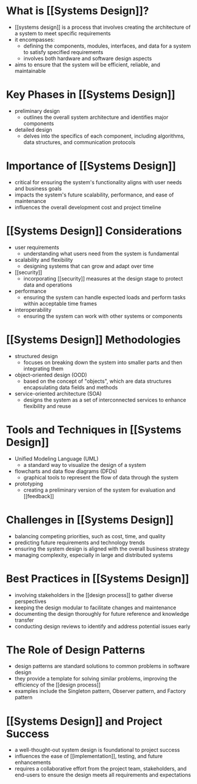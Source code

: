 # What is [[Systems Design]]?
- [[systems design]] is a process that involves creating the architecture of a system to meet specific requirements
- it encompasses:
	- defining the components, modules, interfaces, and data for a system to satisfy specified requirements
	- involves both hardware and software design aspects
- aims to ensure that the system will be efficient, reliable, and maintainable

# Key Phases in [[Systems Design]]
- preliminary design
	- outlines the overall system architecture and identifies major components
- detailed design
	- delves into the specifics of each component, including algorithms, data structures, and communication protocols

# Importance of [[Systems Design]]
- critical for ensuring the system's functionality aligns with user needs and business goals
- impacts the system's future scalability, performance, and ease of maintenance
- influences the overall development cost and project timeline

# [[Systems Design]] Considerations
- user requirements
	- understanding what users need from the system is fundamental
- scalability and flexibility
	- designing systems that can grow and adapt over time
- [[security]]
	- incorporating [[security]] measures at the design stage to protect data and operations
- performance
	- ensuring the system can handle expected loads and perform tasks within acceptable time frames
- interoperability
	- ensuring the system can work with other systems or components

# [[Systems Design]] Methodologies
- structured design
	- focuses on breaking down the system into smaller parts and then integrating them
- object-oriented design (OOD)
	- based on the concept of "objects", which are data structures encapsulating data fields and methods
- service-oriented architecture (SOA)
	- designs the system as a set of interconnected services to enhance flexibility and reuse

# Tools and Techniques in [[Systems Design]]
- Unified Modeling Language (UML)
	- a standard way to visualize the design of a system
- flowcharts and data flow diagrams (DFDs)
	- graphical tools to represent the flow of data through the system
- prototyping
	- creating a preliminary version of the system for evaluation and [[feedback]]

# Challenges in [[Systems Design]]
- balancing competing priorities, such as cost, time, and quality
- predicting future requirements and technology trends
- ensuring the system design is aligned with the overall business strategy
- managing complexity, especially in large and distributed systems

# Best Practices in [[Systems Design]]
- involving stakeholders in the [[design process]] to gather diverse perspectives
- keeping the design modular to facilitate changes and maintenance
- documenting the design thoroughly for future reference and knowledge transfer
- conducting design reviews to identify and address potential issues early

# The Role of Design Patterns
- design patterns are standard solutions to common problems in software design
- they provide a template for solving similar problems, improving the efficiency of the [[design process]]
- examples include the Singleton pattern, Observer pattern, and Factory pattern

# [[Systems Design]] and Project Success
- a well-thought-out system design is foundational to project success
- influences the ease of [[implementation]], testing, and future enhancements
- requires a collaborative effort from the project team, stakeholders, and end-users to ensure the design meets all requirements and expectations